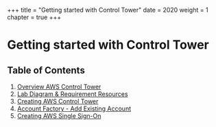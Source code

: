 +++
title = "Getting started with Control Tower"
date = 2020
weight = 1
chapter = true
+++

# Getting started with Control Tower

## Table of Contents

1. [Overview AWS Control Tower](1-overview)
2. [Lab Diagram & Requirement Resources](2-labdiagram-requirements)
3. [Creating AWS Control Tower](3-create-aws-control-tower)
4. [Account Factory - Add Existing Account](4-add-account)
5. [Creating AWS Single Sign-On](5-create-aws-single-sign-on)